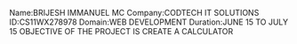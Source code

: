 Name:BRIJESH IMMANUEL MC
Company:CODTECH IT SOLUTIONS 
ID:CS11WX278978 
Domain:WEB DEVELOPMENT
Duration:JUNE 15 TO JULY 15
OBJECTIVE OF THE PROJECT IS CREATE A CALCULATOR
